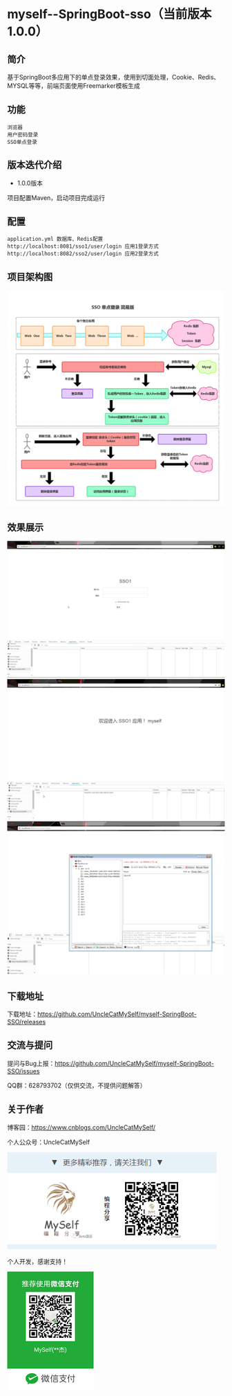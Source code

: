 # myself--SpringBoot-sso（当前版本1.0.0）

## 简介
基于SpringBoot多应用下的单点登录效果，使用到切面处理，Cookie、Redis、MYSQL等等，前端页面使用Freemarker模板生成


## 功能

    浏览器
    用户密码登录
    SSO单点登录

## 版本迭代介绍

* 1.0.0版本

项目配置Maven，启动项目完成运行

## 配置

    application.yml 数据库、Redis配置
    http://localhost:8081/sso1/user/login 应用1登录方式
    http://localhost:8082/sso2/user/login 应用2登录方式

## 项目架构图

![Image text](https://raw.githubusercontent.com/UncleCatMySelf/img-myself/master/img/sso/0.png)

## 效果展示

![Image text](https://raw.githubusercontent.com/UncleCatMySelf/img-myself/master/img/sso/1.png)
![Image text](https://raw.githubusercontent.com/UncleCatMySelf/img-myself/master/img/sso/2.png)
![Image text](https://raw.githubusercontent.com/UncleCatMySelf/img-myself/master/img/sso/3.png)

## 下载地址

下载地址：https://github.com/UncleCatMySelf/myself-SpringBoot-SSO/releases

## 交流与提问

提问与Bug上报：https://github.com/UncleCatMySelf/myself-SpringBoot-SSO/issues

QQ群：628793702（仅供交流，不提供问题解答）

## 关于作者

博客园：https://www.cnblogs.com/UncleCatMySelf/

个人公众号：UncleCatMySelf

![Image text](https://raw.githubusercontent.com/UncleCatMySelf/img-myself/master/img/%E5%85%AC%E4%BC%97%E5%8F%B7.png)

个人开发，感谢支持！

![Image text](https://raw.githubusercontent.com/UncleCatMySelf/img-myself/master/img/%E4%BB%98%E6%AC%BE.png)
